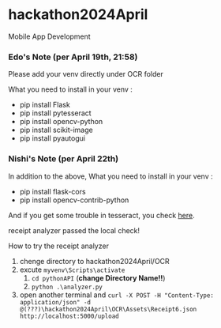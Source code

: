 # hackathon2024April
Mobile App Development

### Edo's Note (per April 19th, 21:58)

Please add your venv directly under OCR folder

What you need to install in your venv : 
- pip install Flask
- pip install pytesseract
- pip install opencv-python
- pip install scikit-image
- pip install pyautogui

### Nishi's Note (per April 22th)

In addition to the above, What you need to install in your venv : 
- pip install flask-cors
- pip install opencv-contrib-python

And if you get some trouble in tesseract, you check [here](https://qiita.com/henjiganai/items/7a5e871f652b32b41a18).

receipt analyzer passed the local check!

How to try the receipt analyzer
1. chenge directory to hackathon2024April/OCR
1. excute ```myvenv\Scripts\activate```
    1. ```cd pythonAPI``` (**change Directory Name!!**)
    1. ```python .\analyzer.py```
1. open another terminal and ```curl -X POST -H "Content-Type: application/json" -d @(???)\hackathon2024April\OCR\Assets\Receipt6.json http://localhost:5000/upload```